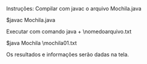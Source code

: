 Instruções:
Compilar com javac o arquivo Mochila.java

  $javac Mochila.java

Executar com comando java + \nomedoarquivo.txt

  $java Mochila \mochila01.txt
  
Os resultados e informações serão dadas na tela.
